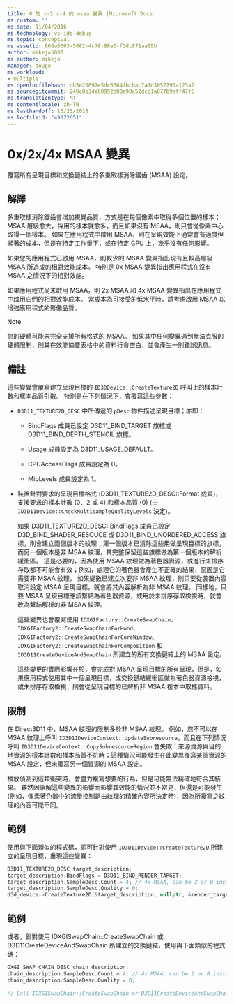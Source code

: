 ```yaml
---
title: 0 的 x-2 x-4 的 msaa 變異 |Microsoft Docs
ms.custom: ''
ms.date: 11/04/2016
ms.technology: vs-ide-debug
ms.topic: conceptual
ms.assetid: 668a6603-5082-4c78-98e6-f3dc871aa55b
author: mikejo5000
ms.author: mikejo
manager: douge
ms.workload:
- multiple
ms.openlocfilehash: cb5e20697e5dc5364fbcbac7a1d3052790a123a2
ms.sourcegitcommit: 240c8b34e80952d00e90c52dcb1a077b9aff47f6
ms.translationtype: MT
ms.contentlocale: zh-TW
ms.lasthandoff: 10/23/2018
ms.locfileid: "49872651"
---
```

# <a name="0x2x4x-msaa-variants"></a>0x/2x/4x MSAA 變異
覆寫所有呈現目標和交換鏈結上的多重取樣消除鋸齒 (MSAA) 設定。  
  
## <a name="interpretation"></a>解譯  
 多重取樣消除鋸齒會增加視覺品質，方式是在每個像素中取得多個位置的樣本；MSAA 層級愈大，採用的樣本就愈多，而且如果沒有 MSAA，則只會從像素中心取得一個樣本。 如果在應用程式中啟用 MSAA，則在呈現效能上通常會有適度但顯著的成本，但是在特定工作量下，或在特定 GPU 上，幾乎沒有任何影響。  
  
 如果您的應用程式已啟用 MSAA，則較少的 MSAA 變異指出現有且較高層級 MSAA 所造成的相對效能成本。 特別是 0x MSAA 變異指出應用程式在沒有 MSAA 之情況下的相對效能。  
  
 如果應用程式尚未啟用 MSAA，則 2x MSAA 和 4x MSAA 變異指出在應用程式中啟用它們的相對效能成本。 當成本為可接受的低水平時，請考慮啟用 MSAA 以增強應用程式的影像品質。  
  
> [!NOTE]
>  您的硬體可能未完全支援所有格式的 MSAA。 如果其中任何變異遇到無法克服的硬體限制，則其在效能摘要表格中的資料行會空白，並會產生一則錯誤訊息。  
  
## <a name="remarks"></a>備註  
 這些變異會覆寫建立呈現目標的 `ID3DDevice::CreateTexture2D` 呼叫上的樣本計數和樣本品質引數。 特別是在下列情況下，會覆寫這些參數：  
  
- `D3D11_TEXTURE2D_DESC` 中所傳遞的 `pDesc` 物件描述呈現目標；亦即：  
  
  -   BindFlags 成員已設定 D3D11_BIND_TARGET 旗標或 D3D11_BIND_DEPTH_STENCIL 旗標。  
  
  -   Usage 成員設定為 D3D11_USAGE_DEFAULT。  
  
  -   CPUAccessFlags 成員設定為 0。  
  
  -   MipLevels 成員設定為 1。  
  
- 裝置針對要求的呈現目標格式 (D3D11_TEXTURE2D_DESC::Format 成員)，支援要求的樣本計數 (0、2 或 4) 和樣本品質 (0) (由 `ID3D11Device::CheckMultisampleQualityLevels` 決定)。  
  
  如果 D3D11_TEXTURE2D_DESC::BindFlags 成員已設定 D3D_BIND_SHADER_RESOUCE 或 D3D11_BIND_UNORDERED_ACCESS 旗標，則會建立兩個版本的紋理；第一個版本已清除這些用做呈現目標的旗標，而另一個版本是非 MSAA 紋理，其完整保留這些旗標做為第一個版本的解析緩衝區。 這是必要的，因為使用 MSAA 紋理做為著色器資源，或進行未排序存取都不可能會有效；例如，處理它的著色器會產生不正確的結果，原因是它需要非 MSAA 紋理。 如果變數已建立次要非 MSAA 紋理，則只要從裝置內容取消設定 MSAA 呈現目標，就會將其內容解析為非 MSAA 紋理。 同樣地，只要 MSAA 呈現目標應該繫結為著色器資源，或用於未排序存取檢視時，就會改為繫結解析的非 MSAA 紋理。  
  
  這些變異也會覆寫使用 `IDXGIFactory::CreateSwapChain`、`IDXGIFactory2::CreateSwapChainForHwnd`、`IDXGIFactory2::CreateSwapChainForCoreWindow`、`IDXGIFactory2::CreateSwapChainForComposition` 和 `ID3D11CreateDeviceAndSwapChain` 所建立的所有交換鏈結上的 MSAA 設定。  
  
  這些變更的實際影響在於，會完成對 MSAA 呈現目標的所有呈現，但是，如果應用程式使用其中一個呈現目標，或交換鏈結緩衝區做為著色器資源檢視，或未排序存取檢視，則會從呈現目標的已解析非 MSAA 複本中取樣資料。  
  
## <a name="restrictions-and-limitations"></a>限制  
 在 Direct3D11 中，MSAA 紋理的限制多於非 MSAA 紋理。 例如，您不可以在 MSAA 紋理上呼叫 `ID3D11DeviceContext::UpdateSubresource`，而且在下列情況呼叫 `ID3D11DeviceContext::CopySubresourceRegion` 會失敗：來源資源與目的地資源的樣本計數和樣本品質不符時；這種情況可能發生在此變異覆寫某個資源的 MSAA 設定，但未覆寫另一個資源的 MSAA 設定。  
  
 播放偵測到這類衝突時，會盡力複寫想要的行為，但是可能無法精確地符合其結果。 雖然因誤解這些變異的影響而影響其效能的情況並不常見，但還是可能發生 (例如，像素著色器中的流量控制是由紋理的精確內容所決定時)，因為所複寫之紋理的內容可能不同。  
  
## <a name="example"></a>範例  
 使用與下面類似的程式碼，即可針對使用 `ID3D11Device::CreateTexture2D` 所建立的呈現目標，重現這些變異：  
  
```cpp
D3D11_TEXTURE2D_DESC target_description;  
target_description.BindFlags = D3D11_BIND_RENDER_TARGET;  
target_description.SampleDesc.Count = 4; // 4x MSAA, can be 2 or 0 instead  
target_description.SampleDesc.Quality = 0;  
d3d_device->CreateTexture2D(&target_description, nullptr, &render_target);  
```  
  
## <a name="example"></a>範例  
 或者，針對使用 IDXGISwapChain::CreateSwapChain 或 D3D11CreateDeviceAndSwapChain 所建立的交換鏈結，使用與下面類似的程式碼：  
  
```cpp
DXGI_SWAP_CHAIN_DESC chain_description;  
chain_description.SampleDesc.Count = 4; // 4x MSAA, can be 2 or 0 instead  
chain_description.SampleDesc.Quality = 0;  
  
// Call IDXGISwapChain::CreateSwapChain or D3D11CreateDeviceAndSwapChain, etc.  
```
